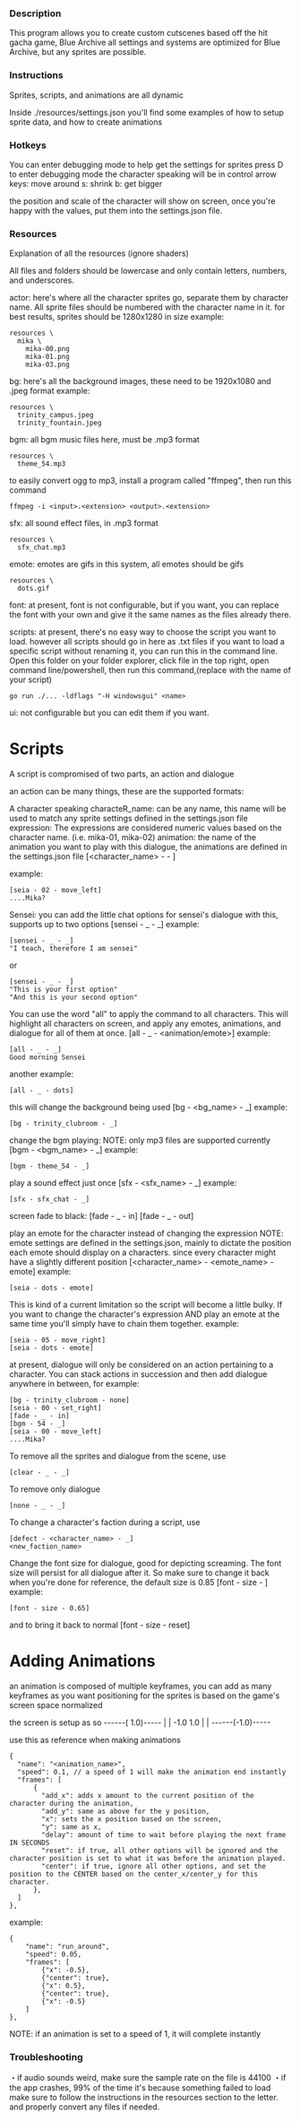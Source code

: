 ### Description

This program allows you to create custom cutscenes based off the hit gacha game, Blue Archive
all settings and systems are optimized for Blue Archive, but any sprites are possible.

### Instructions

Sprites, scripts, and animations are all dynamic

Inside ./resources/settings.json
you'll find some examples of how to setup sprite data, and how to create animations

### Hotkeys

You can enter debugging mode to help get the settings for sprites
press D to enter debugging mode
the character speaking will be in control
arrow keys: move around
s: shrink
b: get bigger

the position and scale of the character will show on screen, once you're happy with the values, put them into the settings.json file.

### Resources

Explanation of all the resources
(ignore shaders)

All files and folders should be lowercase and only contain letters, numbers, and underscores.

actor: 
here's where all the character sprites go, separate them by character name. All sprite files should be numbered with the character name in it.
for best results, sprites should be 1280x1280 in size
example:
```
resources \
  mika \
    mika-00.png
    mika-01.png
    mika-03.png
```

bg:
here's all the background images, these need to be 1920x1080 and .jpeg format
example:
```
resources \
  trinity_campus.jpeg
  trinity_fountain.jpeg
```

bgm:
all bgm music files here, must be .mp3 format
```
resources \
  theme_54.mp3 
```
to easily convert ogg to mp3, install a program called "ffmpeg", then run this command
```
ffmpeg -i <input>.<extension> <output>.<extension>
```

sfx: 
all sound effect files, in .mp3 format
```
resources \
  sfx_chat.mp3 
```

emote:
emotes are gifs in this system, all emotes should be gifs
```
resources \
  dots.gif
```

font:
at present, font is not configurable, but if you want, you can replace the font with your own and give it the same names as the files already there.

scripts:
at present, there's no easy way to choose the script you want to load. however all scripts should go in here as .txt files
if you want to load a specific script without renaming it, you can run this in the command line. Open this folder on your folder explorer, click file in the top right, open command line/powershell, then run this command,(replace <name> with the name of your script)
```
go run ./... -ldflags "-H windowsgui" <name>
```

ui:
not configurable but you can edit them if you want.

# Scripts

A script is compromised of two parts, an action and dialogue

an action can be many things, these are the supported formats:

A character speaking
characteR_name: can be any name, this name will be used to match any sprite settings defined in the settings.json file
expression: The expressions are considered numeric values based on the character name. (i.e. mika-01, mika-02)
animation: the name of the animation you want to play with this dialogue, the animations are defined in the settings.json file
[<character_name> - <expression> - <animation>]
<dialogue>

example:
```
[seia - 02 - move_left]
....Mika?
```

Sensei: you can add the little chat options for sensei's dialogue with this, supports up to two options
[sensei - _ - _]
<dialogue>
example:
```
[sensei - _ - _]
"I teach, therefore I am sensei"
```
or
```
[sensei - _ - _]
"This is your first option"
"And this is your second option"
```

You can use the word "all" to apply the command to all characters.
This will highlight all characters on screen, and apply any emotes, animations, and dialogue for all of them at once.
[all - _ - <animation/emote>]
<dialogue>
example:
```
[all - _ - _]
Good morning Sensei
```
another example:
```
[all - _ - dots]
```

this will change the background being used
[bg - <bg_name> - _]
example:
```
[bg - trinity_clubroom - _]
```

change the bgm playing:
NOTE: only mp3 files are supported currently
[bgm - <bgm_name> - _]
example:
```
[bgm - theme_54 - _]
```

play a sound effect just once
[sfx - <sfx_name> - _]
example:
```
[sfx - sfx_chat - _]
```

screen fade to black:
[fade - _ - in]
[fade - _ - out]

play an emote for the character instead of changing the expression
NOTE: emote settings are defined in the settings.json, mainly to dictate the position each emote should display on a characters. since every character might have a slightly different position
[<character_name> - <emote_name> - emote]
example:
```
[seia - dots - emote]
```
This is kind of a current limitation so the script will become a little bulky. If you want to change the character's expression AND play an emote at the same time you'll simply have to chain them together.
example:
```
[seia - 05 - move_right]
[seia - dots - emote]
```

at present, dialogue will only be considered on an action pertaining to a character.
You can stack actions in succession and then add dialogue anywhere in between, for example:
```
[bg - trinity_clubroom - none]
[seia - 00 - set_right]
[fade - _ - in]
[bgm - 54 - _]
[seia - 00 - move_left]
....Mika?
```

To remove all the sprites and dialogue from the scene, use
```
[clear - _ - _]
```

To remove only dialogue
```
[none - _ - _]
```

To change a character's faction during a script, use
```
[defect - <character_name> - _]
<new_faction_name>
```

Change the font size for dialogue, good for depicting screaming.
The font size will persist for all dialogue after it. So make sure to change it back when you're done
for reference, the default size is 0.85
[font - size - <size>]
example:
```
[font - size - 0.65]
```
and to bring it back to normal
[font - size - reset]

# Adding Animations

an animation is composed of multiple keyframes, you can add as many keyframes as you want
positioning for the sprites is based on the game's screen space normalized

the screen is setup as so
   ------( 1.0)-----
  |                 |
-1.0               1.0
  |                 |
   ------(-1.0)-----

use this as reference when making animations
```
{
  "name": "<animation_name>",
  "speed": 0.1, // a speed of 1 will make the animation end instantly
  "frames": [
      {
        "add_x": adds x amount to the current position of the character during the animation, 
        "add_y": same as above for the y position, 
        "x": sets the x position based on the screen,
        "y": same as x,
        "delay": amount of time to wait before playing the next frame IN SECONDS
        "reset": if true, all other options will be ignored and the character position is set to what it was before the animation played.
        "center": if true, ignore all other options, and set the position to the CENTER based on the center_x/center_y for this character.
      },
  ]
},
```
example:
```
{
    "name": "run_around",
    "speed": 0.05,
    "frames": [
        {"x": -0.5},
        {"center": true},
        {"x": 0.5},
        {"center": true},
        {"x": -0.5}
    ]
},
```

NOTE: if an animation is set to a speed of 1, it will complete instantly

### Troubleshooting

・if audio sounds weird, make sure the sample rate on the file is 44100
・if the app crashes, 99% of the time it's because something failed to load
  make sure to follow the instructions in the resources section to the letter.
  and properly convert any files if needed.